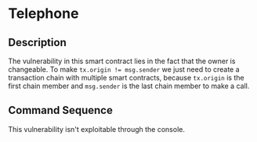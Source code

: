 # Telephone

## Description

The vulnerability in this smart contract lies in the fact that the owner is
changeable. To make `tx.origin != msg.sender` we just need to create a transaction
chain with multiple smart contracts, because `tx.origin` is the first chain
member and `msg.sender` is the last chain member to make a call.

## Command Sequence

This vulnerability isn't exploitable through the console.
